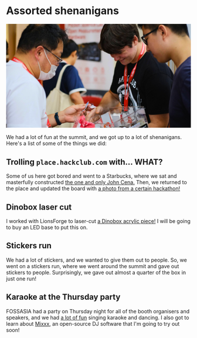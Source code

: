 # Assorted shenanigans

![Stickers run](photos/stickers-run.jpg)

We had a lot of fun at the summit, and we got up to a lot of shenanigans. Here's a list of some of the things we did:

## Trolling `place.hackclub.com` with... WHAT?

Some of us here got bored and went to a Starbucks, where we sat and masterfully constructed [the one and only John Cena.](https://cloud-efpbdnesi-hack-club-bot.vercel.app/0dcccf688-3055-41f5-8dbc-9f7757f034d9-img_5620.jpg) Then, we returned to the place and updated the board with [a photo from a certain hackathon!](https://cloud-llu9hja5k-hack-club-bot.vercel.app/0ab255b7d-80e0-42c1-a5fc-94446be32d78-img_5625.png)

## Dinobox laser cut

I worked with LionsForge to laser-cut [a Dinobox acrylic piece!](https://cloud-ixijale3c-hack-club-bot.vercel.app/0ca9e331c-a851-4f02-b249-26a4a731b457-img_5624.jpg) I will be going to buy an LED base to put this on.

## Stickers run

We had a lot of stickers, and we wanted to give them out to people. So, we went on a stickers run, where we went around the summit and gave out stickers to people. Surprisingly, we gave out almost a quarter of the box in just one run!

## Karaoke at the Thursday party

FOSSASIA had a party on Thursday night for all of the booth organisers and speakers, and we had [a lot of fun](https://cloud-qyrn734sz-hack-club-bot.vercel.app/0image.png) singing karaoke and dancing. I also got to learn about [Mixxx](https://mixxx.org/), an open-source DJ software that I'm going to try out soon!
